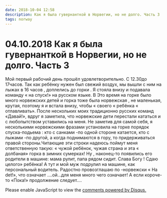 ```yaml
---
date: 2018-10-04 12:58
description: Как я была гувернанткой в Норвегии, но не долго. Часть 3
tags: norway
---
```

# 04.10.2018 Как я была гувернанткой в Норвегии, но не долго. Часть 3

Мой первый рабочий день прошёл удовлетворительно. С 12.30до 17часов. Так как ребёнку нужен был свежий воздух, мы вышли с ним на лыжах в 16 часов , доплелись до горки . Я стояла внизу и подавала команду « на спуск!»  на русском языке.  В Это время на горке было много норвежских детей и горка тоже была норвежская  , не маленькая, крутая, поэтому я и встала внизу, чтобы « своего « ребёнка « отлавливать».  После нескольких моих традиционно русских команд «Давай!», вдруг я заметила, что норвежские дети перестали кататься и с любопытством уставились на меня.  Не заметив для самой  себя, я несколькими норвежскими фразами установила на горке порядок спуска-подьема : кто с санками -по одной стороне катается, кто с лыжами -по другой, а когда поднимаются в гору, то придерживаться правой стороны.Читающие эти строки надеюсь поймут меня ответственную такую: « чужой ребёнок, чужая страна и эта « долбаная» горка в зимних сумерках!   Ну , наконец-то появились его родители в машине: мама рулит, папа рядом сидит. Слава Богу ! Сдаю целого» ребёнка!  А тут и мой муж подрулил на машине, как персональный водитель. Радостно провозглашаю по -норвежски  « Ha det!», что означает ....ой...для меня много чего означает!  А если короче-то «Пока!»     продолжение следует....

<div id="disqus_thread"></div>
<script>
    /**
    *  RECOMMENDED CONFIGURATION VARIABLES: EDIT AND UNCOMMENT THE SECTION BELOW TO INSERT DYNAMIC VALUES FROM YOUR PLATFORM OR CMS.
    *  LEARN WHY DEFINING THESE VARIABLES IS IMPORTANT: https://disqus.com/admin/universalcode/#configuration-variables    */
    /*
    var disqus_config = function () {
    this.page.url = PAGE_URL;  // Replace PAGE_URL with your page's canonical URL variable
    this.page.identifier = PAGE_IDENTIFIER; // Replace PAGE_IDENTIFIER with your page's unique identifier variable
    };
    */
    (function() { // DON'T EDIT BELOW THIS LINE
    var d = document, s = d.createElement('script');
    s.src = 'https://irina-blog-1.disqus.com/embed.js';
    s.setAttribute('data-timestamp', +new Date());
    (d.head || d.body).appendChild(s);
    })();
</script>
<noscript>Please enable JavaScript to view the <a href="https://disqus.com/?ref_noscript">comments powered by Disqus.</a></noscript>
